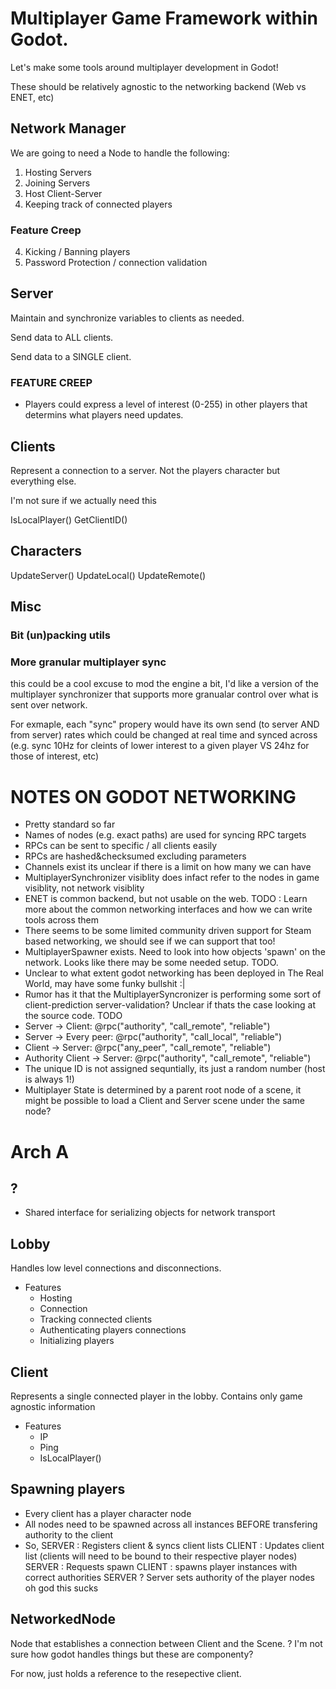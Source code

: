 # Multiplayer Game Framework within Godot.
Let's make some tools around multiplayer development in Godot!

These should be relatively agnostic to the networking backend (Web vs ENET, etc)

## Network Manager
We are going to need a Node to handle the following:
1) Hosting Servers
2) Joining Servers
3) Host Client-Server
3) Keeping track of connected players

### Feature Creep
4) Kicking / Banning players
5) Password Protection / connection validation

## Server
Maintain and synchronize variables to clients as needed. 

Send data to ALL clients.

Send data to a SINGLE client.

### FEATURE CREEP
* Players could express a level of interest (0-255) in other players that determins what players need updates.

## Clients
Represent a connection to a server. Not the players character but everything else.

I'm not sure if we actually need this

IsLocalPlayer()
GetClientID()

## Characters

UpdateServer()
UpdateLocal()
UpdateRemote()

## Misc

### Bit (un)packing utils

### More granular multiplayer sync
this could be a cool excuse to mod the engine a bit, I'd like a version of the multiplayer synchronizer that supports more granualar control over what is sent over network.

For exmaple, each "sync" propery would have its own send (to server AND from server) rates which could be changed at real time and synced across (e.g. sync 10Hz for cleints of lower interest to a given player VS 24hz for those of interest, etc) 



# NOTES ON GODOT NETWORKING
- Pretty standard so far
- Names of nodes (e.g. exact paths) are used for syncing RPC targets
- RPCs can be sent to specific / all clients easily
- RPCs are hashed&checksumed excluding parameters
- Channels exist its unclear if there is a limit on how many we can have
- MultiplayerSynchronizer visiblity does infact refer to the nodes in game visiblity, not network visiblity
- ENET is common backend, but not usable on the web. TODO : Learn more about the common networking interfaces and how we can write tools across them
- There seems to be some limited community driven support for Steam based networking, we should see if we can support that too!
- MultiplayerSpawner exists. Need to look into how objects 'spawn' on the network. Looks like there may be some needed setup. TODO.
- Unclear to what extent godot networking has been deployed in The Real World, may have some funky bullshit :|
- Rumor has it that the MultiplayerSyncronizer is performing some sort of client-prediction server-validation? Unclear if thats the case looking at the source code. TODO
- Server → Client: @rpc("authority", "call_remote", "reliable")
- Server → Every peer: @rpc("authority", "call_local", "reliable")
- Client → Server: @rpc("any_peer", "call_remote", "reliable")
- Authority Client → Server: @rpc("authority", "call_remote", "reliable")
- The unique ID is not assigned sequntially, its just a random number (host is always 1!)
- Multiplayer State is determined by a parent root node of a scene, it might be possible to load a Client and Server scene under the same node?



# Arch A

## ?
- Shared interface for serializing objects for network transport

## Lobby
Handles low level connections and disconnections.

- Features
	- Hosting 
	- Connection
	- Tracking connected clients
	- Authenticating players connections
	- Initializing players

## Client
Represents a single connected player in the lobby. Contains only game agnostic information

- Features
	- IP
	- Ping
	- IsLocalPlayer()

## Spawning players 
- Every client has a player character node
- All nodes need to be spawned across all instances BEFORE transfering authority to the client
- So, 
	SERVER : Registers client & syncs client lists
	CLIENT : Updates client list (clients will need to be bound to their respective player nodes)
	SERVER : Requests spawn
	CLIENT : spawns player instances with correct authorities
	SERVER ? Server sets authority of the player nodes
	oh god this sucks


## NetworkedNode
Node that establishes a connection between Client and the Scene.
? I'm not sure how godot handles things but these are componenty?

For now, just holds a reference to the resepective client.

